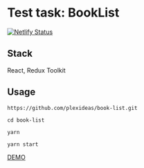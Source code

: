 # Test task: BookList
[![Netlify Status](https://api.netlify.com/api/v1/badges/d5a92d7d-e599-4594-ada8-6a181e4f580a/deploy-status)](https://app.netlify.com/sites/silly-jones-001a8d/deploys)
## Stack

React, Redux Toolkit

## Usage

```
https://github.com/plexideas/book-list.git

cd book-list

yarn

yarn start

```

[DEMO](https://silly-jones-001a8d.netlify.app/)
